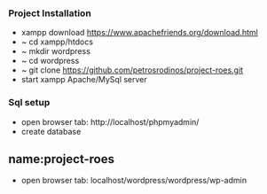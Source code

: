 ### Project Installation

- xampp download https://www.apachefriends.org/download.html
- ~ cd xampp/htdocs
- ~ mkdir wordpress
- ~ cd wordpress
- ~ git clone https://github.com/petrosrodinos/project-roes.git
- start xampp Apache/MySql server

### Sql setup
- open browser tab: http://localhost/phpmyadmin/
- create database
## name:project-roes

- open browser tab: localhost/wordpress/wordpress/wp-admin
